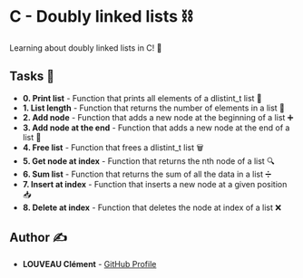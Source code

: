 # C - Doubly linked lists ⛓️

Learning about doubly linked lists in C! 🔄

## Tasks 📝

* **0. Print list** - Function that prints all elements of a dlistint_t list 📄
* **1. List length** - Function that returns the number of elements in a list 📏
* **2. Add node** - Function that adds a new node at the beginning of a list ➕
* **3. Add node at the end** - Function that adds a new node at the end of a list 📎
* **4. Free list** - Function that frees a dlistint_t list 🗑️
* **5. Get node at index** - Function that returns the nth node of a list 🔍
* **6. Sum list** - Function that returns the sum of all the data in a list ➗
* **7. Insert at index** - Function that inserts a new node at a given position 📥
* **8. Delete at index** - Function that deletes the node at index of a list ❌

## Author ✍️

* **LOUVEAU Clément** - [GitHub Profile](https://github.com/valak7200)
